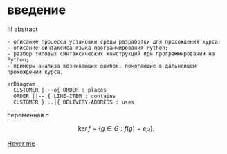 # введение

!!! abstract

    - описание процесса установки среды разработки для прохождения курса;
    - описание синтаксиса языка программирования Python;
    - разбор типовых синтаксических конструкций при программировании на Python;
    - примеры анализа возникающих ошибок, помогающие в дальнейшем прохождении курса.

``` mermaid
erDiagram
  CUSTOMER ||--o{ ORDER : places
  ORDER ||--|{ LINE-ITEM : contains
  CUSTOMER }|..|{ DELIVERY-ADDRESS : uses
```

переменная $n$

$$
\operatorname{ker} f=\{g\in G:f(g)=e_{H}\}{\mbox{.}}
$$

[Hover me](https://example.com "I'm a tooltip!")
